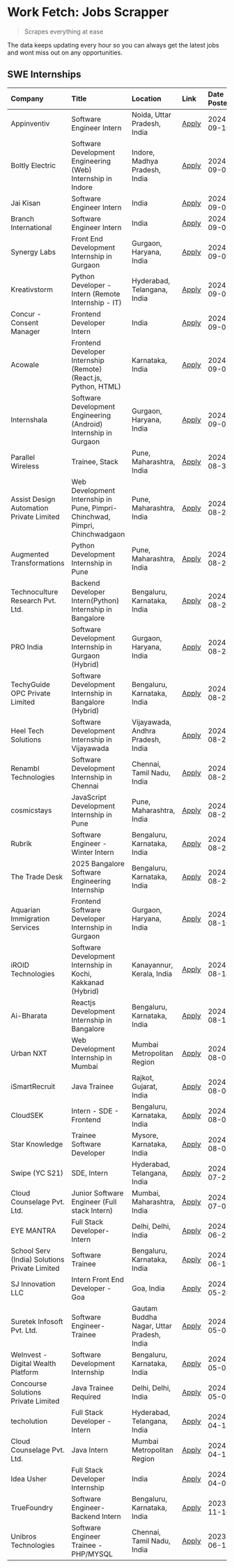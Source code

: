 # Work Fetch: Jobs Scrapper
> Scrapes everything at ease

The data keeps updating every hour so you can always get the latest jobs and wont miss out on any opportunities.

## SWE Internships
<!--START_SECTION:workfetch-->
| Company                                       | Title                                                                       | Location                                  | Link                                                                                                                                                                                                                                                                                                                     | Date Posted   |
|:----------------------------------------------|:----------------------------------------------------------------------------|:------------------------------------------|:-------------------------------------------------------------------------------------------------------------------------------------------------------------------------------------------------------------------------------------------------------------------------------------------------------------------------|:--------------|
| Appinventiv                                   | Software Engineer Intern                                                    | Noida, Uttar Pradesh, India               | [Apply](https://in.linkedin.com/jobs/view/software-engineer-intern-at-appinventiv-4020399900?position=22&pageNum=0&refId=dOES1%2FijraQCl9N5BQ%2Bvjw%3D%3D&trackingId=%2FAPcGpX2Al3%2FJa8cPtUyAw%3D%3D&trk=public_jobs_jserp-result_search-card)                                                                          | 2024-09-10    |
| Boltly Electric                               | Software Development Engineering (Web) Internship in Indore                 | Indore, Madhya Pradesh, India             | [Apply](https://in.linkedin.com/jobs/view/software-development-engineering-web-internship-in-indore-at-boltly-electric-4021686267?position=18&pageNum=0&refId=dOES1%2FijraQCl9N5BQ%2Bvjw%3D%3D&trackingId=Owg7vhmE2ForO8Z0mDuriw%3D%3D&trk=public_jobs_jserp-result_search-card)                                         | 2024-09-09    |
| Jai Kisan                                     | Software Engineer Intern                                                    | India                                     | [Apply](https://in.linkedin.com/jobs/view/software-engineer-intern-at-jai-kisan-4021550385?position=32&pageNum=0&refId=dOES1%2FijraQCl9N5BQ%2Bvjw%3D%3D&trackingId=ubHhetHt%2BoLnM4Lim3bujQ%3D%3D&trk=public_jobs_jserp-result_search-card)                                                                              | 2024-09-09    |
| Branch International                          | Software Engineer Intern                                                    | India                                     | [Apply](https://in.linkedin.com/jobs/view/software-engineer-intern-at-branch-international-3360513601?position=50&pageNum=0&refId=dOES1%2FijraQCl9N5BQ%2Bvjw%3D%3D&trackingId=W4HoGf93GHL1yC3CNHZqdA%3D%3D&trk=public_jobs_jserp-result_search-card)                                                                     | 2024-09-09    |
| Synergy Labs                                  | Front End Development Internship in Gurgaon                                 | Gurgaon, Haryana, India                   | [Apply](https://in.linkedin.com/jobs/view/front-end-development-internship-in-gurgaon-at-synergy-labs-4018742698?position=34&pageNum=0&refId=dOES1%2FijraQCl9N5BQ%2Bvjw%3D%3D&trackingId=DPzs7tLuXolTYVCSB4LLUg%3D%3D&trk=public_jobs_jserp-result_search-card)                                                          | 2024-09-05    |
| Kreativstorm                                  | Python Developer - Intern (Remote Internship - IT)                          | Hyderabad, Telangana, India               | [Apply](https://in.linkedin.com/jobs/view/python-developer-intern-remote-internship-it-at-kreativstorm-4018537919?position=49&pageNum=0&refId=dOES1%2FijraQCl9N5BQ%2Bvjw%3D%3D&trackingId=du7TBJE9G9lIDBPMTw%2FJPg%3D%3D&trk=public_jobs_jserp-result_search-card)                                                       | 2024-09-05    |
| Concur - Consent Manager                      | Frontend Developer Intern                                                   | India                                     | [Apply](https://in.linkedin.com/jobs/view/frontend-developer-intern-at-concur-consent-manager-4016878382?position=60&pageNum=0&refId=dOES1%2FijraQCl9N5BQ%2Bvjw%3D%3D&trackingId=pxoWL3X2i1NQHtxWTXRh6g%3D%3D&trk=public_jobs_jserp-result_search-card)                                                                  | 2024-09-05    |
| Acowale                                       | Frontend Developer Internship (Remote) (React.js, Python, HTML)             | Karnataka, India                          | [Apply](https://in.linkedin.com/jobs/view/frontend-developer-internship-remote-react-js-python-html-at-acowale-4014663920?position=2&pageNum=0&refId=dOES1%2FijraQCl9N5BQ%2Bvjw%3D%3D&trackingId=IiUMrV%2BoxnVQOFDENHwb5w%3D%3D&trk=public_jobs_jserp-result_search-card)                                                | 2024-09-01    |
| Internshala                                   | Software Development Engineering (Android) Internship in Gurgaon            | Gurgaon, Haryana, India                   | [Apply](https://in.linkedin.com/jobs/view/software-development-engineering-android-internship-in-gurgaon-at-internshala-4015471580?position=6&pageNum=0&refId=dOES1%2FijraQCl9N5BQ%2Bvjw%3D%3D&trackingId=DEsHzDnJ2P1qr2ZmXfXIsQ%3D%3D&trk=public_jobs_jserp-result_search-card)                                         | 2024-09-01    |
| Parallel Wireless                             | Trainee, Stack                                                              | Pune, Maharashtra, India                  | [Apply](https://in.linkedin.com/jobs/view/trainee-stack-at-parallel-wireless-3905689841?position=47&pageNum=0&refId=dOES1%2FijraQCl9N5BQ%2Bvjw%3D%3D&trackingId=kXWiHz9Eg%2F4HyW4IMXH9sg%3D%3D&trk=public_jobs_jserp-result_search-card)                                                                                 | 2024-08-31    |
| Assist Design Automation Private Limited      | Web Development Internship in Pune, Pimpri-Chinchwad, Pimpri, Chinchwadgaon | Pune, Maharashtra, India                  | [Apply](https://in.linkedin.com/jobs/view/web-development-internship-in-pune-pimpri-chinchwad-pimpri-chinchwadgaon-at-assist-design-automation-private-limited-4010147193?position=15&pageNum=0&refId=dOES1%2FijraQCl9N5BQ%2Bvjw%3D%3D&trackingId=fbwyMPMUKe7CsmIShxtgKg%3D%3D&trk=public_jobs_jserp-result_search-card) | 2024-08-28    |
| Augmented Transformations                     | Python Development Internship in Pune                                       | Pune, Maharashtra, India                  | [Apply](https://in.linkedin.com/jobs/view/python-development-internship-in-pune-at-augmented-transformations-4010741884?position=19&pageNum=0&refId=dOES1%2FijraQCl9N5BQ%2Bvjw%3D%3D&trackingId=eZS4oHkW4wzC%2Bux7r2qhig%3D%3D&trk=public_jobs_jserp-result_search-card)                                                 | 2024-08-26    |
| Technoculture Research Pvt. Ltd.              | Backend Developer Intern(Python) Internship in Bangalore                    | Bengaluru, Karnataka, India               | [Apply](https://in.linkedin.com/jobs/view/backend-developer-intern-python-internship-in-bangalore-at-technoculture-research-pvt-ltd-4010744714?position=41&pageNum=0&refId=dOES1%2FijraQCl9N5BQ%2Bvjw%3D%3D&trackingId=BMlUyODrx%2FvXK7qyzQ%2BQxQ%3D%3D&trk=public_jobs_jserp-result_search-card)                        | 2024-08-26    |
| PRO India                                     | Software Development Internship in Gurgaon (Hybrid)                         | Gurgaon, Haryana, India                   | [Apply](https://in.linkedin.com/jobs/view/software-development-internship-in-gurgaon-hybrid-at-pro-india-4009587664?position=37&pageNum=0&refId=dOES1%2FijraQCl9N5BQ%2Bvjw%3D%3D&trackingId=WRMgyQjUKh4n5vEZtSU83A%3D%3D&trk=public_jobs_jserp-result_search-card)                                                       | 2024-08-24    |
| TechyGuide OPC Private Limited                | Software Development Internship in Bangalore (Hybrid)                       | Bengaluru, Karnataka, India               | [Apply](https://in.linkedin.com/jobs/view/software-development-internship-in-bangalore-hybrid-at-techyguide-opc-private-limited-4009591646?position=40&pageNum=0&refId=dOES1%2FijraQCl9N5BQ%2Bvjw%3D%3D&trackingId=d1yABk%2BBADsyGj00EHJzvA%3D%3D&trk=public_jobs_jserp-result_search-card)                              | 2024-08-24    |
| Heel Tech Solutions                           | Software Development Internship in Vijayawada                               | Vijayawada, Andhra Pradesh, India         | [Apply](https://in.linkedin.com/jobs/view/software-development-internship-in-vijayawada-at-heel-tech-solutions-4007906692?position=25&pageNum=0&refId=dOES1%2FijraQCl9N5BQ%2Bvjw%3D%3D&trackingId=tBe7KD3jRaaaxgC8J2qrWA%3D%3D&trk=public_jobs_jserp-result_search-card)                                                 | 2024-08-22    |
| Renambl Technologies                          | Software Development Internship in Chennai                                  | Chennai, Tamil Nadu, India                | [Apply](https://in.linkedin.com/jobs/view/software-development-internship-in-chennai-at-renambl-technologies-4007910299?position=29&pageNum=0&refId=dOES1%2FijraQCl9N5BQ%2Bvjw%3D%3D&trackingId=2U3RvqfzjH2dFMEcr604cg%3D%3D&trk=public_jobs_jserp-result_search-card)                                                   | 2024-08-22    |
| cosmicstays                                   | JavaScript Development Internship in Pune                                   | Pune, Maharashtra, India                  | [Apply](https://in.linkedin.com/jobs/view/javascript-development-internship-in-pune-at-cosmicstays-4007904825?position=42&pageNum=0&refId=dOES1%2FijraQCl9N5BQ%2Bvjw%3D%3D&trackingId=Y64TzMaMJELWJ7lY2wR%2BAg%3D%3D&trk=public_jobs_jserp-result_search-card)                                                           | 2024-08-22    |
| Rubrik                                        | Software Engineer - Winter Intern                                           | Bengaluru, Karnataka, India               | [Apply](https://in.linkedin.com/jobs/view/software-engineer-winter-intern-at-rubrik-4006567784?position=8&pageNum=0&refId=dOES1%2FijraQCl9N5BQ%2Bvjw%3D%3D&trackingId=xiJXpJ8ydjHVyuFqL0eGTg%3D%3D&trk=public_jobs_jserp-result_search-card)                                                                             | 2024-08-21    |
| The Trade Desk                                | 2025 Bangalore Software Engineering Internship                              | Bengaluru, Karnataka, India               | [Apply](https://in.linkedin.com/jobs/view/2025-bangalore-software-engineering-internship-at-the-trade-desk-3987456531?position=5&pageNum=0&refId=dOES1%2FijraQCl9N5BQ%2Bvjw%3D%3D&trackingId=%2FoGHN4ogMNcFMSV%2BuS7yLA%3D%3D&trk=public_jobs_jserp-result_search-card)                                                  | 2024-08-20    |
| Aquarian Immigration Services                 | Frontend Software Developer Internship in Gurgaon                           | Gurgaon, Haryana, India                   | [Apply](https://in.linkedin.com/jobs/view/frontend-software-developer-internship-in-gurgaon-at-aquarian-immigration-services-4003119832?position=55&pageNum=0&refId=dOES1%2FijraQCl9N5BQ%2Bvjw%3D%3D&trackingId=owQFEKfpviTMLHUn%2BKYzMQ%3D%3D&trk=public_jobs_jserp-result_search-card)                                 | 2024-08-16    |
| iROID Technologies                            | Software Development Internship in Kochi, Kakkanad (Hybrid)                 | Kanayannur, Kerala, India                 | [Apply](https://in.linkedin.com/jobs/view/software-development-internship-in-kochi-kakkanad-hybrid-at-iroid-technologies-4001742220?position=57&pageNum=0&refId=dOES1%2FijraQCl9N5BQ%2Bvjw%3D%3D&trackingId=sQpC5xaSptPUxJH5FBXS3Q%3D%3D&trk=public_jobs_jserp-result_search-card)                                       | 2024-08-14    |
| Ai-Bharata                                    | Reactjs Development Internship in Bangalore                                 | Bengaluru, Karnataka, India               | [Apply](https://in.linkedin.com/jobs/view/reactjs-development-internship-in-bangalore-at-ai-bharata-4000801759?position=53&pageNum=0&refId=dOES1%2FijraQCl9N5BQ%2Bvjw%3D%3D&trackingId=w9LWUYWKnhdwcn%2FxQqYcIw%3D%3D&trk=public_jobs_jserp-result_search-card)                                                          | 2024-08-13    |
| Urban NXT                                     | Web Development Internship in Mumbai                                        | Mumbai Metropolitan Region                | [Apply](https://in.linkedin.com/jobs/view/web-development-internship-in-mumbai-at-urban-nxt-3995561641?position=59&pageNum=0&refId=dOES1%2FijraQCl9N5BQ%2Bvjw%3D%3D&trackingId=xyo%2B%2Bv4UwS0NVvn2m0y6Nw%3D%3D&trk=public_jobs_jserp-result_search-card)                                                                | 2024-08-07    |
| iSmartRecruit                                 | Java Trainee                                                                | Rajkot, Gujarat, India                    | [Apply](https://in.linkedin.com/jobs/view/java-trainee-at-ismartrecruit-3992301825?position=26&pageNum=0&refId=dOES1%2FijraQCl9N5BQ%2Bvjw%3D%3D&trackingId=PSQw77pU0d1x%2BmXXygBkdA%3D%3D&trk=public_jobs_jserp-result_search-card)                                                                                      | 2024-08-06    |
| CloudSEK                                      | Intern - SDE - Frontend                                                     | Bengaluru, Karnataka, India               | [Apply](https://in.linkedin.com/jobs/view/intern-sde-frontend-at-cloudsek-3991574495?position=17&pageNum=0&refId=dOES1%2FijraQCl9N5BQ%2Bvjw%3D%3D&trackingId=GAmXaW3afiD%2BId7ln%2FQHuQ%3D%3D&trk=public_jobs_jserp-result_search-card)                                                                                  | 2024-08-02    |
| Star Knowledge                                | Trainee Software Developer                                                  | Mysore, Karnataka, India                  | [Apply](https://in.linkedin.com/jobs/view/trainee-software-developer-at-star-knowledge-3991516161?position=48&pageNum=0&refId=dOES1%2FijraQCl9N5BQ%2Bvjw%3D%3D&trackingId=yq6EgoyjZXMF9G%2Fg2VHjLA%3D%3D&trk=public_jobs_jserp-result_search-card)                                                                       | 2024-08-02    |
| Swipe (YC S21)                                | SDE, Intern                                                                 | Hyderabad, Telangana, India               | [Apply](https://in.linkedin.com/jobs/view/sde-intern-at-swipe-yc-s21-3980368092?position=51&pageNum=0&refId=dOES1%2FijraQCl9N5BQ%2Bvjw%3D%3D&trackingId=H85DDMyXzI%2F4BgvcfNBbbg%3D%3D&trk=public_jobs_jserp-result_search-card)                                                                                         | 2024-07-22    |
| Cloud Counselage Pvt. Ltd.                    | Junior Software Engineer (Full stack Intern)                                | Mumbai, Maharashtra, India                | [Apply](https://in.linkedin.com/jobs/view/junior-software-engineer-full-stack-intern-at-cloud-counselage-pvt-ltd-3967725851?position=13&pageNum=0&refId=dOES1%2FijraQCl9N5BQ%2Bvjw%3D%3D&trackingId=AlZxZ148Dnf7TK7azPZcnw%3D%3D&trk=public_jobs_jserp-result_search-card)                                               | 2024-07-09    |
| EYE MANTRA                                    | Full Stack Developer- Intern                                                | Delhi, Delhi, India                       | [Apply](https://in.linkedin.com/jobs/view/full-stack-developer-intern-at-eye-mantra-3960988037?position=45&pageNum=0&refId=dOES1%2FijraQCl9N5BQ%2Bvjw%3D%3D&trackingId=vRNt1wI9PCoNqWd588HF0w%3D%3D&trk=public_jobs_jserp-result_search-card)                                                                            | 2024-06-28    |
| School Serv (India) Solutions Private Limited | Software Trainee                                                            | Bengaluru, Karnataka, India               | [Apply](https://in.linkedin.com/jobs/view/software-trainee-at-school-serv-india-solutions-private-limited-3953917603?position=21&pageNum=0&refId=dOES1%2FijraQCl9N5BQ%2Bvjw%3D%3D&trackingId=8iS3Saarv%2FQRzEwOGDceYA%3D%3D&trk=public_jobs_jserp-result_search-card)                                                    | 2024-06-19    |
| SJ Innovation LLC                             | Intern Front End Developer - Goa                                            | Goa, India                                | [Apply](https://in.linkedin.com/jobs/view/intern-front-end-developer-goa-at-sj-innovation-llc-3931678611?position=10&pageNum=0&refId=dOES1%2FijraQCl9N5BQ%2Bvjw%3D%3D&trackingId=kDXLD00XkldN67jfe%2BDZaA%3D%3D&trk=public_jobs_jserp-result_search-card)                                                                | 2024-05-24    |
| Suretek Infosoft Pvt. Ltd.                    | Software Engineer-Trainee                                                   | Gautam Buddha Nagar, Uttar Pradesh, India | [Apply](https://in.linkedin.com/jobs/view/software-engineer-trainee-at-suretek-infosoft-pvt-ltd-3916999948?position=35&pageNum=0&refId=dOES1%2FijraQCl9N5BQ%2Bvjw%3D%3D&trackingId=WUwTlfAgmKoNh84JISrkGw%3D%3D&trk=public_jobs_jserp-result_search-card)                                                                | 2024-05-04    |
| WeInvest - Digital Wealth Platform            | Software Development Internship                                             | Bengaluru, Karnataka, India               | [Apply](https://in.linkedin.com/jobs/view/software-development-internship-at-weinvest-digital-wealth-platform-3912867225?position=3&pageNum=0&refId=dOES1%2FijraQCl9N5BQ%2Bvjw%3D%3D&trackingId=h%2FO02vCp1nd129XBDHWRRA%3D%3D&trk=public_jobs_jserp-result_search-card)                                                 | 2024-05-01    |
| Concourse Solutions Private Limited           | Java Trainee Required                                                       | Delhi, Delhi, India                       | [Apply](https://in.linkedin.com/jobs/view/java-trainee-required-at-concourse-solutions-private-limited-3912869388?position=9&pageNum=0&refId=dOES1%2FijraQCl9N5BQ%2Bvjw%3D%3D&trackingId=mBpqNKjSeOZBbWQQ0CnB%2Fw%3D%3D&trk=public_jobs_jserp-result_search-card)                                                        | 2024-05-01    |
| techolution                                   | Full Stack Developer - Intern                                               | Hyderabad, Telangana, India               | [Apply](https://in.linkedin.com/jobs/view/full-stack-developer-intern-at-techolution-3904814977?position=56&pageNum=0&refId=dOES1%2FijraQCl9N5BQ%2Bvjw%3D%3D&trackingId=r1e4yX5unloN3EcqyVJvqA%3D%3D&trk=public_jobs_jserp-result_search-card)                                                                           | 2024-04-18    |
| Cloud Counselage Pvt. Ltd.                    | Java Intern                                                                 | Mumbai Metropolitan Region                | [Apply](https://in.linkedin.com/jobs/view/java-intern-at-cloud-counselage-pvt-ltd-3896025667?position=38&pageNum=0&refId=dOES1%2FijraQCl9N5BQ%2Bvjw%3D%3D&trackingId=z15s65WsEALyuxh%2BXKgHmA%3D%3D&trk=public_jobs_jserp-result_search-card)                                                                            | 2024-04-12    |
| Idea Usher                                    | Full Stack Developer Internship                                             | India                                     | [Apply](https://in.linkedin.com/jobs/view/full-stack-developer-internship-at-idea-usher-3879565540?position=23&pageNum=0&refId=dOES1%2FijraQCl9N5BQ%2Bvjw%3D%3D&trackingId=x9incB594qQ7hP3u%2B5eVPA%3D%3D&trk=public_jobs_jserp-result_search-card)                                                                      | 2024-04-01    |
| TrueFoundry                                   | Software Engineer-Backend Intern                                            | Bengaluru, Karnataka, India               | [Apply](https://in.linkedin.com/jobs/view/software-engineer-backend-intern-at-truefoundry-3779508170?position=39&pageNum=0&refId=dOES1%2FijraQCl9N5BQ%2Bvjw%3D%3D&trackingId=bF%2BWOYLb%2Fu5PNk%2Bg1PRUCg%3D%3D&trk=public_jobs_jserp-result_search-card)                                                                | 2023-11-10    |
| Unibros Technologies                          | Software Engineer Trainee - PHP/MYSQL                                       | Chennai, Tamil Nadu, India                | [Apply](https://in.linkedin.com/jobs/view/software-engineer-trainee-php-mysql-at-unibros-technologies-3656599241?position=43&pageNum=0&refId=dOES1%2FijraQCl9N5BQ%2Bvjw%3D%3D&trackingId=XG0wXCXtfhkkIs7Al%2Fqxxg%3D%3D&trk=public_jobs_jserp-result_search-card)                                                        | 2023-06-12    |
<!--END_SECTION:workfetch-->
